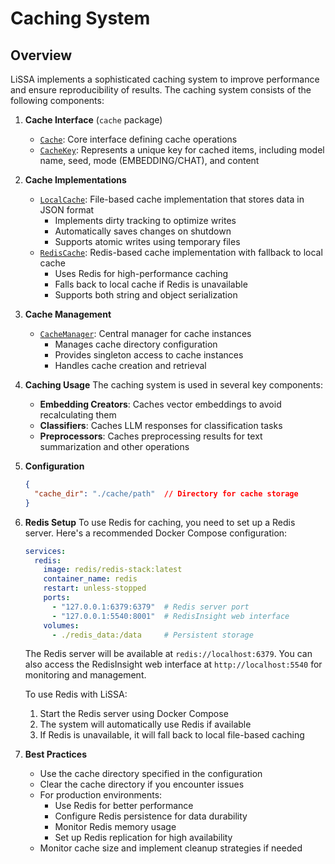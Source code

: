 # Caching System

## Overview
LiSSA implements a sophisticated caching system to improve performance and ensure reproducibility of results. The caching system consists of the following components:

1. **Cache Interface** (`cache` package)
   - [`Cache`](src/main/java/edu/kit/kastel/sdq/lissa/ratlr/cache/Cache.java): Core interface defining cache operations
   - [`CacheKey`](src/main/java/edu/kit/kastel/sdq/lissa/ratlr/cache/CacheKey.java): Represents a unique key for cached items, including model name, seed, mode (EMBEDDING/CHAT), and content

2. **Cache Implementations**
   - [`LocalCache`](src/main/java/edu/kit/kastel/sdq/lissa/ratlr/cache/LocalCache.java): File-based cache implementation that stores data in JSON format
     - Implements dirty tracking to optimize writes
     - Automatically saves changes on shutdown
     - Supports atomic writes using temporary files
   - [`RedisCache`](src/main/java/edu/kit/kastel/sdq/lissa/ratlr/cache/RedisCache.java): Redis-based cache implementation with fallback to local cache
     - Uses Redis for high-performance caching
     - Falls back to local cache if Redis is unavailable
     - Supports both string and object serialization

3. **Cache Management**
   - [`CacheManager`](src/main/java/edu/kit/kastel/sdq/lissa/ratlr/cache/CacheManager.java): Central manager for cache instances
     - Manages cache directory configuration
     - Provides singleton access to cache instances
     - Handles cache creation and retrieval

4. **Caching Usage**
   The caching system is used in several key components:
   - **Embedding Creators**: Caches vector embeddings to avoid recalculating them
   - **Classifiers**: Caches LLM responses for classification tasks
   - **Preprocessors**: Caches preprocessing results for text summarization and other operations

5. **Configuration**
   ```json
   {
     "cache_dir": "./cache/path"  // Directory for cache storage
   }
   ```

6. **Redis Setup**
   To use Redis for caching, you need to set up a Redis server. Here's a recommended Docker Compose configuration:

   ```yaml
   services:
     redis:
       image: redis/redis-stack:latest
       container_name: redis
       restart: unless-stopped
       ports:
         - "127.0.0.1:6379:6379"  # Redis server port
         - "127.0.0.1:5540:8001"  # RedisInsight web interface
       volumes:
         - ./redis_data:/data     # Persistent storage
   ```

   The Redis server will be available at `redis://localhost:6379`. You can also access the RedisInsight web interface at `http://localhost:5540` for monitoring and management.

   To use Redis with LiSSA:
   1. Start the Redis server using Docker Compose
   2. The system will automatically use Redis if available
   3. If Redis is unavailable, it will fall back to local file-based caching

7. **Best Practices**
   - Use the cache directory specified in the configuration
   - Clear the cache directory if you encounter issues
   - For production environments:
     - Use Redis for better performance
     - Configure Redis persistence for data durability
     - Monitor Redis memory usage
     - Set up Redis replication for high availability
   - Monitor cache size and implement cleanup strategies if needed 